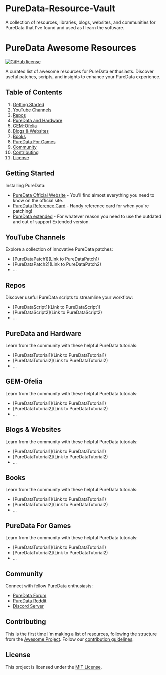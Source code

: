 # PureData-Resource-Vault
A collection of resources, libraries, blogs, websites, and communities for PureData that I've found and used as I learn the software.

# PureData Awesome Resources

[![GitHub license](https://img.shields.io/github/license/YOUR_USERNAME/YOUR_REPO)](https://github.com/YOUR_USERNAME/YOUR_REPO/blob/master/LICENSE)

A curated list of awesome resources for PureData enthusiasts. Discover useful patches, scripts, and insights to enhance your PureData experience.

## Table of Contents
1. [Getting Started](#getting-started)
2. [YouTube Channels](#youtube-channels)
3. [Repos](#repos)
4. [PureData and Hardware](#puredata-and-hardware)
5. [GEM-Ofelia](#gem-ofelia)
6. [Blogs & Websites](#blogs-and-websites)
7. [Books](#books)
8. [PureData For Games](#puredata-for-games)
9. [Community](#community)
10. [Contributing](#contributing)
11. [License](#license)

## Getting Started

Installing PureData:

- [PureData Official Website](https://puredata.info/) - You'll find almost everything you need to know on the official site.
- [PureData Reference Card](https://puredata.info/docs/tutorials/pd-refcard) - Handy reference card for when you're patching!
- [PureData extended](https://puredata.info/downloads/pd-extended) - For whatever reason you need to use the outdated and out of support Extended version.

## YouTube Channels

Explore a collection of innovative PureData patches:

- [PureDataPatch1](Link to PureDataPatch1)
- [PureDataPatch2](Link to PureDataPatch2)
- ...

## Repos

Discover useful PureData scripts to streamline your workflow:

- [PureDataScript1](Link to PureDataScript1)
- [PureDataScript2](Link to PureDataScript2)
- ...

## PureData and Hardware

Learn from the community with these helpful PureData tutorials:

- [PureDataTutorial1](Link to PureDataTutorial1)
- [PureDataTutorial2](Link to PureDataTutorial2)
- ...

## GEM-Ofelia

Learn from the community with these helpful PureData tutorials:

- [PureDataTutorial1](Link to PureDataTutorial1)
- [PureDataTutorial2](Link to PureDataTutorial2)
- ...

## Blogs & Websites

Learn from the community with these helpful PureData tutorials:

- [PureDataTutorial1](Link to PureDataTutorial1)
- [PureDataTutorial2](Link to PureDataTutorial2)
- ...

## Books

Learn from the community with these helpful PureData tutorials:

- [PureDataTutorial1](Link to PureDataTutorial1)
- [PureDataTutorial2](Link to PureDataTutorial2)
- ...

## PureData For Games

Learn from the community with these helpful PureData tutorials:

- [PureDataTutorial1](Link to PureDataTutorial1)
- [PureDataTutorial2](Link to PureDataTutorial2)
- ...

## Community

Connect with fellow PureData enthusiasts:

- [PureData Forum](https://forum.pdpatchrepo.info)
- [PureData Reddit](https://www.reddit.com/r/puredata/)
- [Discord Server](https://discord.gg/WKqZ7pqcNb)

## Contributing

This is the first time I'm making a list of resources, following the structure from the [Awesome Project](https://github.com/sindresorhus/awesome/). Follow our [contribution guidelines](CONTRIBUTING.md).

## License

This project is licensed under the [MIT License](LICENSE).

